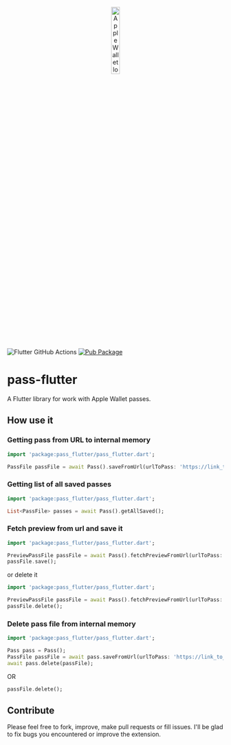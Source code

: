 <p align="center"><img src="https://docs-assets.developer.apple.com/published/c104c9bff0/841b02dd-b78c-4cad-8da4-700761d34e14.png" alt="Apple Wallet logo" width="20%"></p>

![Flutter GitHub Actions](https://github.com/alexeynobody/pass-flutter/workflows/Flutter%20GitHub%20Actions/badge.svg)
[![Pub Package](https://img.shields.io/pub/v/pass_flutter.svg)](https://pub.dartlang.org/packages/pass_flutter)

# pass-flutter
A Flutter library for work with Apple Wallet passes.

## How use it

### Getting pass from URL to internal memory
```dart
import 'package:pass_flutter/pass_flutter.dart';

PassFile passFile = await Pass().saveFromUrl(urlToPass: 'https://link_to_pass/pass.pkpass');
```

### Getting list of all saved passes
```dart
import 'package:pass_flutter/pass_flutter.dart';

List<PassFile> passes = await Pass().getAllSaved();
```

### Fetch preview from url and save it
```dart
import 'package:pass_flutter/pass_flutter.dart';

PreviewPassFile passFile = await Pass().fetchPreviewFromUrl(urlToPass: 'https://link_to_pass/pass.pkpass');
passFile.save();
```

or delete it
```dart
import 'package:pass_flutter/pass_flutter.dart';

PreviewPassFile passFile = await Pass().fetchPreviewFromUrl(urlToPass: 'https://link_to_pass/pass.pkpass');
passFile.delete();
```

### Delete pass file from internal memory
```dart
import 'package:pass_flutter/pass_flutter.dart';

Pass pass = Pass();
PassFile passFile = await pass.saveFromUrl(urlToPass: 'https://link_to_pass/pass.pkpass');
await pass.delete(passFile);
```

OR

```dart
passFile.delete();
```

## Contribute

Please feel free to fork, improve, make pull requests or fill issues.
I'll be glad to fix bugs you encountered or improve the extension.